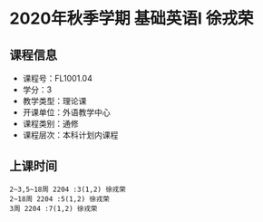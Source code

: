 # 2020年秋季学期 基础英语I 徐戎荣






## 课程信息

- 课程号：FL1001.04
- 学分：3
- 教学类型：理论课
- 开课单位：外语教学中心
- 课程类别：通修
- 课程层次：本科计划内课程

## 上课时间

```
2~3,5~18周 2204 :3(1,2) 徐戎荣
2~18周 2204 :5(1,2) 徐戎荣
3周 2204 :7(1,2) 徐戎荣
```

